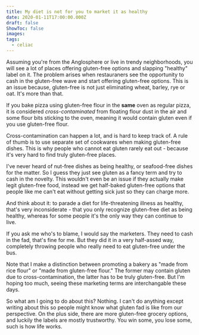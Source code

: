 ```yaml
---
title: My diet is not for you to market it as healthy
date: 2020-01-11T17:00:00.000Z
draft: false
ShowToc: false
images:
tags:
  - celiac
---
```


Assuming you're from the Anglosphere or live in trendy neighborhoods, you will see a lot of places offering gluten-free options and slapping "healthy" label on it. The problem arises when restauraners see the opportunity to cash in the gluten-free wave and start offering gluten-free options. This is an issue because, gluten-free is not just eliminating wheat, barley, rye or oat. It's more than that.

If you bake pizza using gluten-free flour in the **same** oven as regular pizza, it is considered *cross-contaminated* from floating flour dust in the air and some flour bits sticking to the oven, meaning it would contain gluten even if you use gluten-free flour.

Cross-contamination can happen a lot, and is hard to keep track of. A rule of thumb is to use separate set of cookwares when making gluten-free dishes. This is why people who cannot eat gluten rarely eat out - because it's very hard to find truly gluten-free places.

I've never heard of nut-free dishes as being healthy, or seafood-free dishes for the matter. So I guess they just see gluten as a fancy term and try to cash in the novelty. This wouldn't even be an issue if they actually make legit gluten-free food, instead we get half-baked gluten-free options that people like me can't eat without getting sick just so they can charge more.

And think about it: to parade a diet for life-threatening illness as healthy, that's very inconsiderate - that you only recognize gluten-free diet as being healthy, whereas for some people it's the only way they can continue to live.

If you ask me who's to blame, I would say the marketers. They need to cash in the fad, that's fine for me. But they did it in a very half-assed way, completely throwing people who really need to eat gluten-free under the bus.

Note that I make a distinction between promoting a bakery as "made from rice flour" or "made from gluten-free flour." The former may contain gluten due to cross-contamination, the latter has to be truly gluten-free. But I'm hoping too much, seeing these marketing terms are interchangable these days.

So what am I going to do about this? Nothing. I can't do anything except writing about this so people might know what gluten fad is like from our perspective. On the plus side, there are more gluten-free grocery options, and luckily the labels are mostly trustworthy. You win some, you lose some, such is how life works.
